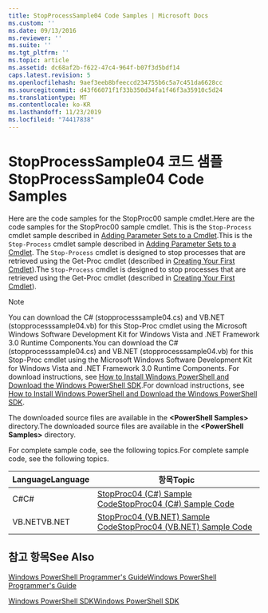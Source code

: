 ```yaml
---
title: StopProcessSample04 Code Samples | Microsoft Docs
ms.custom: ''
ms.date: 09/13/2016
ms.reviewer: ''
ms.suite: ''
ms.tgt_pltfrm: ''
ms.topic: article
ms.assetid: dc68af2b-f622-47c4-964f-b07f3d5bdf14
caps.latest.revision: 5
ms.openlocfilehash: 9aef3eeb8bfeeccd234755b6c5a7c451da6628cc
ms.sourcegitcommit: d43f66071f1f33b350d34fa1f46f3a35910c5d24
ms.translationtype: MT
ms.contentlocale: ko-KR
ms.lasthandoff: 11/23/2019
ms.locfileid: "74417838"
---
```

# <a name="stopprocesssample04-code-samples"></a><span data-ttu-id="0f416-102">StopProcessSample04 코드 샘플</span><span class="sxs-lookup"><span data-stu-id="0f416-102">StopProcessSample04 Code Samples</span></span>

<span data-ttu-id="0f416-103">Here are the code samples for the StopProc00 sample cmdlet.</span><span class="sxs-lookup"><span data-stu-id="0f416-103">Here are the code samples for the StopProc00 sample cmdlet.</span></span> <span data-ttu-id="0f416-104">This is the `Stop-Process` cmdlet sample described in [Adding Parameter Sets to a Cmdlet](../cmdlet/adding-parameter-sets-to-a-cmdlet.md).</span><span class="sxs-lookup"><span data-stu-id="0f416-104">This is the `Stop-Process` cmdlet sample described in [Adding Parameter Sets to a Cmdlet](../cmdlet/adding-parameter-sets-to-a-cmdlet.md).</span></span> <span data-ttu-id="0f416-105">The `Stop-Process` cmdlet is designed to stop processes that are retrieved using the Get-Proc cmdlet (described in [Creating Your First Cmdlet](../cmdlet/creating-a-cmdlet-without-parameters.md)).</span><span class="sxs-lookup"><span data-stu-id="0f416-105">The `Stop-Process` cmdlet is designed to stop processes that are retrieved using the Get-Proc cmdlet (described in [Creating Your First Cmdlet](../cmdlet/creating-a-cmdlet-without-parameters.md)).</span></span>

> [!NOTE]
> <span data-ttu-id="0f416-106">You can download the C# (stopprocesssample04.cs) and VB.NET (stopprocesssample04.vb) for this Stop-Proc cmdlet using the Microsoft Windows Software Development Kit for Windows Vista and .NET Framework 3.0 Runtime Components.</span><span class="sxs-lookup"><span data-stu-id="0f416-106">You can download the C# (stopprocesssample04.cs) and VB.NET (stopprocesssample04.vb) for this Stop-Proc cmdlet using the Microsoft Windows Software Development Kit for Windows Vista and .NET Framework 3.0 Runtime Components.</span></span> <span data-ttu-id="0f416-107">For download instructions, see [How to Install Windows PowerShell and Download the Windows PowerShell SDK](/powershell/scripting/developer/installing-the-windows-powershell-sdk).</span><span class="sxs-lookup"><span data-stu-id="0f416-107">For download instructions, see [How to Install Windows PowerShell and Download the Windows PowerShell SDK](/powershell/scripting/developer/installing-the-windows-powershell-sdk).</span></span>
>
> <span data-ttu-id="0f416-108">The downloaded source files are available in the **\<PowerShell Samples>** directory.</span><span class="sxs-lookup"><span data-stu-id="0f416-108">The downloaded source files are available in the **\<PowerShell Samples>** directory.</span></span>

<span data-ttu-id="0f416-109">For complete sample code, see the following topics.</span><span class="sxs-lookup"><span data-stu-id="0f416-109">For complete sample code, see the following topics.</span></span>

|<span data-ttu-id="0f416-110">Language</span><span class="sxs-lookup"><span data-stu-id="0f416-110">Language</span></span>|<span data-ttu-id="0f416-111">항목</span><span class="sxs-lookup"><span data-stu-id="0f416-111">Topic</span></span>|
|--------------|-----------|
|<span data-ttu-id="0f416-112">C#</span><span class="sxs-lookup"><span data-stu-id="0f416-112">C#</span></span>|[<span data-ttu-id="0f416-113">StopProc04 (C#) Sample Code</span><span class="sxs-lookup"><span data-stu-id="0f416-113">StopProc04 (C#) Sample Code</span></span>](./stopprocesssample04-csharp-sample-code.md)|
|<span data-ttu-id="0f416-114">VB.NET</span><span class="sxs-lookup"><span data-stu-id="0f416-114">VB.NET</span></span>|[<span data-ttu-id="0f416-115">StopProc04 (VB.NET) Sample Code</span><span class="sxs-lookup"><span data-stu-id="0f416-115">StopProc04 (VB.NET) Sample Code</span></span>](./stopprocesssample04-vb-net-sample-code.md)|

## <a name="see-also"></a><span data-ttu-id="0f416-116">참고 항목</span><span class="sxs-lookup"><span data-stu-id="0f416-116">See Also</span></span>

[<span data-ttu-id="0f416-117">Windows PowerShell Programmer's Guide</span><span class="sxs-lookup"><span data-stu-id="0f416-117">Windows PowerShell Programmer's Guide</span></span>](./windows-powershell-programmer-s-guide.md)

[<span data-ttu-id="0f416-118">Windows PowerShell SDK</span><span class="sxs-lookup"><span data-stu-id="0f416-118">Windows PowerShell SDK</span></span>](../windows-powershell-reference.md)
